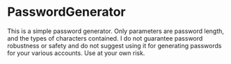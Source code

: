 # PasswordGenerator
This is a simple password generator.
Only parameters are password length, and the types of characters contained.
I do not guarantee password robustness or safety
and do not suggest using it for generating passwords for your various accounts.
Use at your own risk. 
